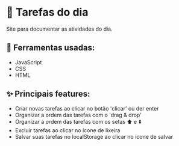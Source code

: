 <h1>📝 Tarefas do dia</h1>
<p>Site para documentar as atividades do dia.</p>

<h2>🔧 Ferramentas usadas:</h2>
<ul>
<li>JavaScript</li>
<li>CSS</li>
<li>HTML</li>
</ul>

<h2>✨ Principais features:</h2>
<ul>
<li>Criar novas tarefas ao clicar no botão 'clicar' ou der enter</li>
<li>Organizar a ordem das tarefas com o 'drag & drop'</li>
<li>Organizar a ordem das tarefas com os setas ⬆️ e ⬇️ </li>
<li>Excluir tarefas ao clicar no ícone de lixeira</li>
<li>Salvar suas tarefas no localStorage ao clicar no ícone de salvar</li>
</ul>
